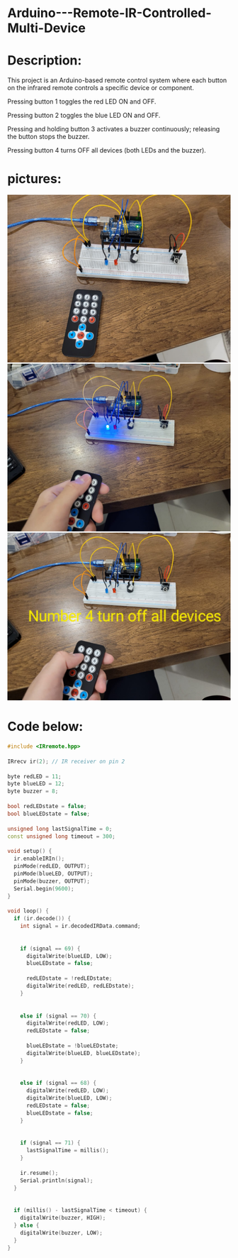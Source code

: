 # Arduino---Remote-IR-Controlled-Multi-Device

# Description:
This project is an Arduino-based remote control system where each button on the infrared remote controls a specific device or component.

Pressing button 1 toggles the red LED ON and OFF.

Pressing button 2 toggles the blue LED ON and OFF.

Pressing and holding button 3 activates a buzzer continuously; releasing the button stops the buzzer.

Pressing button 4 turns OFF all devices (both LEDs and the buzzer).

# pictures:
![img1](Arduino_project_controlling_multi_devices_PART1.jpeg)
![img2](Arduino_project_controlling_multi_devices_PART2.jpeg)
![img3](Arduino_project_controlling_multi_devices_PART3.jpeg)




# Code below:
```cpp
#include <IRremote.hpp>

IRrecv ir(2); // IR receiver on pin 2

byte redLED = 11;
byte blueLED = 12;
byte buzzer = 8;

bool redLEDstate = false;
bool blueLEDstate = false;

unsigned long lastSignalTime = 0;     
const unsigned long timeout = 300;    

void setup() {
  ir.enableIRIn();
  pinMode(redLED, OUTPUT);
  pinMode(blueLED, OUTPUT);
  pinMode(buzzer, OUTPUT);
  Serial.begin(9600);
}

void loop() {
  if (ir.decode()) {
    int signal = ir.decodedIRData.command;

    
    if (signal == 69) {
      digitalWrite(blueLED, LOW);
      blueLEDstate = false;

      redLEDstate = !redLEDstate;
      digitalWrite(redLED, redLEDstate);
    }

    
    else if (signal == 70) {
      digitalWrite(redLED, LOW);
      redLEDstate = false;

      blueLEDstate = !blueLEDstate;
      digitalWrite(blueLED, blueLEDstate);
    }

    
    else if (signal == 68) {
      digitalWrite(redLED, LOW);
      digitalWrite(blueLED, LOW);
      redLEDstate = false;
      blueLEDstate = false;
    }

    
    if (signal == 71) {
      lastSignalTime = millis(); 
    }

    ir.resume();
    Serial.println(signal);
  }


  if (millis() - lastSignalTime < timeout) {
    digitalWrite(buzzer, HIGH);
  } else {
    digitalWrite(buzzer, LOW);
  }
}

```
